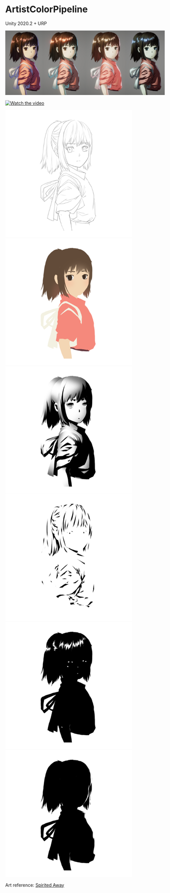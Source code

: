 # ArtistColorPipeline

Unity 2020.2 + URP

<img src="READMEimages/sa01.jpg">

[![Watch the video](https://img.youtube.com/vi/MJeC0mpQZxc/hqdefault.jpg)](https://youtu.be/MJeC0mpQZxc)

<img src="Assets/Textures/sa_sketch.png" width="400"><img src="Assets/Textures/sa_basecolor.png" width="400">
<img src="Assets/Textures/sa_2lvl.png" width="400"><img src="Assets/Textures/sa_ao.png" width="400">
<img src="Assets/Textures/sa_highlight.png" width="400"><img src="Assets/Textures/sa_rim.png" width="400">

Art reference: [Spirited Away](https://en.wikipedia.org/wiki/Spirited_Away)
